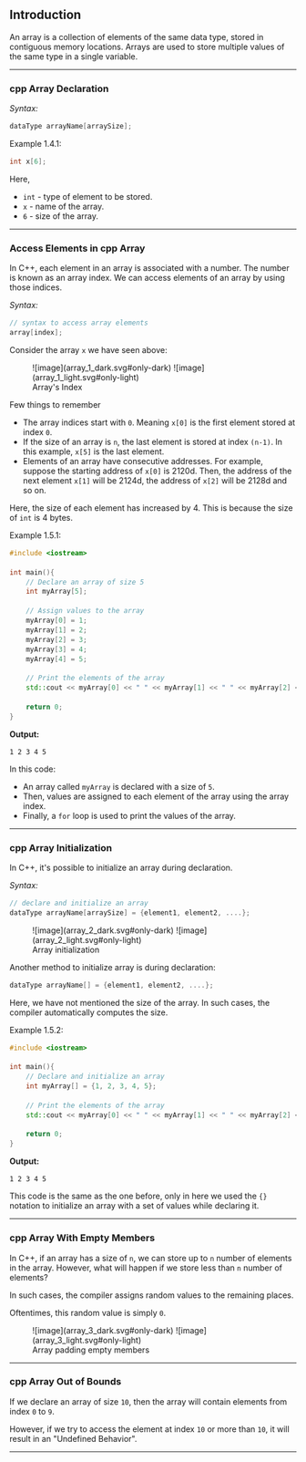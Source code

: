 ## Introduction

An array is a collection of elements of the same data type, stored in contiguous memory locations. Arrays are used to store multiple values of the same type in a single variable.

---
### cpp Array Declaration

_Syntax:_

```cpp
dataType arrayName[arraySize];
```

Example 1.4.1:

```cpp
int x[6];
```

Here,

- `int` - type of element to be stored.
- `x` - name of the array.
- `6` - size of the array.

---
### Access Elements in cpp Array

In C++, each element in an array is associated with a number. The number is known as an array index. We can access elements of an array by using those indices.

_Syntax:_

```cpp
// syntax to access array elements
array[index];
```

Consider the array `x` we have seen above:

<figure markdown>
![image](array_1_dark.svg#only-dark)
![image](array_1_light.svg#only-light)
    <figcaption>Array's Index</figcaption>
</figure>


Few things to remember

- The array indices start with `0`. Meaning `x[0]` is the first element stored at index `0`.
- If the size of an array is `n`, the last element is stored at index `(n-1)`. In this example, `x[5]` is the last element.
- Elements of an array have consecutive addresses. For example, suppose the starting address of `x[0]` is 2120d. Then, the address of the next element `x[1]` will be 2124d, the address of `x[2]` will be 2128d and so on.

Here, the size of each element has increased by 4. This is because the size of `int` is 4 bytes.

Example 1.5.1:

```cpp
#include <iostream>

int main(){
    // Declare an array of size 5
    int myArray[5];
    
    // Assign values to the array
    myArray[0] = 1;
    myArray[1] = 2;
    myArray[2] = 3;
    myArray[3] = 4;
    myArray[4] = 5;
    
    // Print the elements of the array
    std::cout << myArray[0] << " " << myArray[1] << " " << myArray[2] << " " << myArray[3] << " " << myArray[4] << std::endl;
    
    return 0;
}
```

**Output:**

```
1 2 3 4 5
```

In this code:

- An array called `myArray` is declared with a size of `5`.
- Then, values are assigned to each element of the array using the array index.
- Finally, a `for` loop is used to print the values of the array.

---
### cpp Array Initialization

In C++, it's possible to initialize an array during declaration.

_Syntax:_

```cpp
// declare and initialize an array
dataType arrayName[arraySize] = {element1, element2, ....};
```

<figure markdown>
![image](array_2_dark.svg#only-dark)
![image](array_2_light.svg#only-light)
    <figcaption>Array initialization</figcaption>
</figure>

Another method to initialize array is during declaration:

```cpp
dataType arrayName[] = {element1, element2, ....};
```

Here, we have not mentioned the size of the array. In such cases, the compiler automatically computes the size.

Example 1.5.2:

```cpp
#include <iostream>

int main(){
    // Declare and initialize an array
    int myArray[] = {1, 2, 3, 4, 5};
    
    // Print the elements of the array
    std::cout << myArray[0] << " " << myArray[1] << " " << myArray[2] << " " << myArray[3] << " " << myArray[4] << std::endl;
    
    return 0;
}
```

**Output:**

```
1 2 3 4 5
```

This code is the same as the one before, only in here we used the `{}` notation to initialize an array with a set of values while declaring it.

---
### cpp Array With Empty Members

In C++, if an array has a size of `n`, we can store up to `n` number of elements in the array. However, what will happen if we store less than `n` number of elements?

In such cases, the compiler assigns random values to the remaining places.

Oftentimes, this random value is simply `0`.

<figure markdown>
![image](array_3_dark.svg#only-dark)
![image](array_3_light.svg#only-light)
    <figcaption>Array padding empty members</figcaption>
</figure>

---
### cpp Array Out of Bounds

If we declare an array of size `10`, then the array will contain elements from index `0` to `9`.

However, if we try to access the element at index `10` or more than `10`, it will result in an "Undefined Behavior".


---